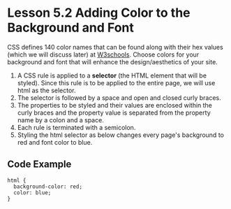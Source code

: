 # Lesson 5.2 Adding Color to the Background and Font

CSS defines 140 color names that can be found along with their hex values \(which we will discuss later\) at [W3schools](http://www.w3schools.com/colors/colors_names.asp). Choose colors for your background and font that will enhance the design/aesthetics of your site.

1. A CSS rule is applied to a **selector** \(the HTML element that will be styled\). Since this rule is to be applied to the entire page, we will use html as the selector.
2. The selector is followed by a space and open and closed curly braces.
3. The properties to be styled and their values are enclosed within the curly braces and the property value is separated from the property name by a colon and a space.
4. Each rule is terminated with a semicolon.
5. Styling the html selector as below changes every page's background to red and font color to blue.

## Code Example

```text
html {
  background-color: red;
  color: blue;
}
```



